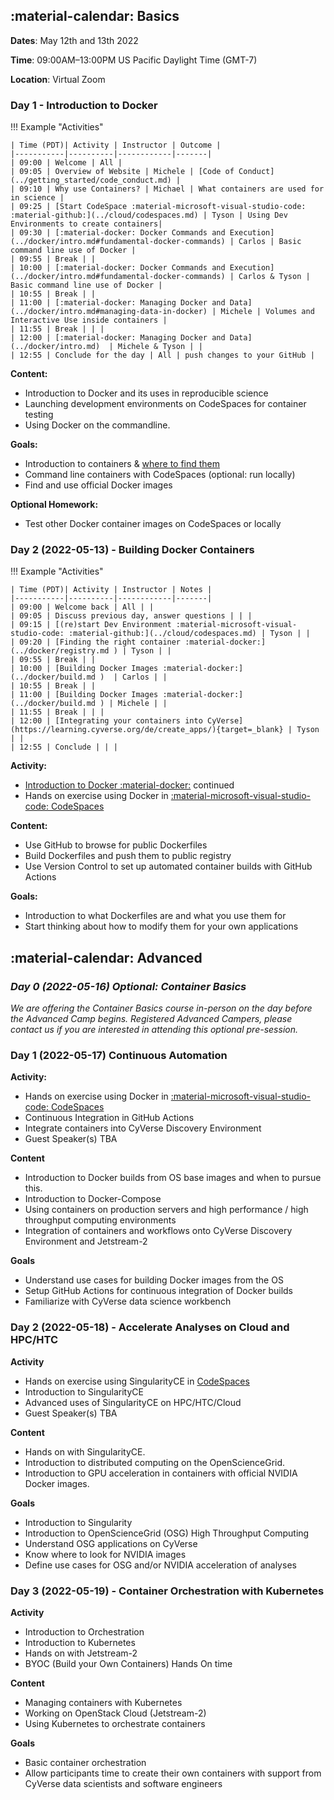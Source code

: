 ## :material-calendar: Basics

**Dates**: May 12th and 13th 2022

**Time**: 09:00AM–13:00PM  US Pacific Daylight Time (GMT-7)

**Location**: Virtual Zoom

### Day 1 - Introduction to Docker

!!! Example "Activities"

    | Time (PDT)| Activity | Instructor | Outcome | 
    |-----------|----------|------------|-------|
    | 09:00 | Welcome | All |
    | 09:05 | Overview of Website | Michele | [Code of Conduct](../getting_started/code_conduct.md) |
    | 09:10 | Why use Containers? | Michael | What containers are used for in science |
    | 09:25 | [Start CodeSpace :material-microsoft-visual-studio-code: :material-github:](../cloud/codespaces.md) | Tyson | Using Dev Environments to create containers|
    | 09:30 | [:material-docker: Docker Commands and Execution](../docker/intro.md#fundamental-docker-commands) | Carlos | Basic command line use of Docker |
    | 09:55 | Break | |
    | 10:00 | [:material-docker: Docker Commands and Execution](../docker/intro.md#fundamental-docker-commands) | Carlos & Tyson | Basic command line use of Docker | 
    | 10:55 | Break | |
    | 11:00 | [:material-docker: Managing Docker and Data](../docker/intro.md#managing-data-in-docker) | Michele | Volumes and Interactive Use inside containers | 
    | 11:55 | Break | | |
    | 12:00 | [:material-docker: Managing Docker and Data](../docker/intro.md)  | Michele & Tyson | | 
    | 12:55 | Conclude for the day | All | push changes to your GitHub |


**Content:**

- Introduction to Docker and its uses in reproducible science 
- Launching development environments on CodeSpaces for container testing
- Using Docker on the commandline.

**Goals:**

- Introduction to containers & [where to find them](../docker/registry.md)
- Command line containers with CodeSpaces (optional: run locally)
- Find and use official Docker images

**Optional Homework:**

- Test other Docker container images on CodeSpaces or locally

### Day 2 (2022-05-13) - Building Docker Containers

!!! Example "Activities"

    | Time (PDT)| Activity | Instructor | Notes | 
    |-----------|----------|------------|-------|
    | 09:00 | Welcome back | All | |
    | 09:05 | Discuss previous day, answer questions | | |
    | 09:15 | [(re)start Dev Environment :material-microsoft-visual-studio-code: :material-github:](../cloud/codespaces.md) | Tyson | |
    | 09:20 | [Finding the right container :material-docker:](../docker/registry.md ) | Tyson | |
    | 09:55 | Break | |
    | 10:00 | [Building Docker Images :material-docker:](../docker/build.md )  | Carlos | |
    | 10:55 | Break | |
    | 11:00 | [Building Docker Images :material-docker:](../docker/build.md ) | Michele | | 
    | 11:55 | Break | | |
    | 12:00 | [Integrating your containers into CyVerse](https://learning.cyverse.org/de/create_apps/){target=_blank} | Tyson | | 
    | 12:55 | Conclude | | |


**Activity:**

- [Introduction to Docker :material-docker:](../docker/intro.md) continued
- Hands on exercise using Docker in [:material-microsoft-visual-studio-code: CodeSpaces](../cloud/codespaces.md)

**Content:**

- Use GitHub to browse for public Dockerfiles
- Build Dockerfiles and push them to public registry
- Use Version Control to set up automated container builds with GitHub Actions


**Goals:**

- Introduction to what Dockerfiles are and what you use them for
- Start thinking about how to modify them for your own applications

## :material-calendar: Advanced

### *Day 0 (2022-05-16) Optional: Container Basics*

*We are offering the Container Basics course in-person on the day before the Advanced Camp begins. Registered Advanced Campers, please contact us if you are interested in attending this optional pre-session.*

### Day 1 (2022-05-17) Continuous Automation

**Activity:**

- Hands on exercise using Docker in [:material-microsoft-visual-studio-code: CodeSpaces](../cloud/codespaces.md)
- Continuous Integration in GitHub Actions
- Integrate containers into CyVerse Discovery Environment
- Guest Speaker(s) TBA

**Content**

- Introduction to Docker builds from OS base images and when to pursue this.
- Introduction to Docker-Compose
- Using containers on production servers and high performance / high throughput computing environments
- Integration of containers and workflows onto CyVerse Discovery Environment and Jetstream-2

**Goals**

- Understand use cases for building Docker images from the OS
- Setup GitHub Actions for continuous integration of Docker builds
- Familiarize with CyVerse data science workbench

### Day 2 (2022-05-18) - Accelerate Analyses on Cloud and HPC/HTC

**Activity**

- Hands on exercise using SingularityCE in [CodeSpaces](../cloud/codespaces.md)
- Introduction to SingularityCE
- Advanced uses of SingularityCE on HPC/HTC/Cloud
- Guest Speaker(s) TBA

**Content**

- Hands on with SingularityCE. 
- Introduction to distributed computing on the OpenScienceGrid. 
- Introduction to GPU acceleration in containers with official NVIDIA Docker images.

**Goals**

- Introduction to Singularity
- Introduction to OpenScienceGrid (OSG) High Throughput Computing
- Understand OSG applications on CyVerse
- Know where to look for NVIDIA images
- Define use cases for OSG and/or NVIDIA acceleration of analyses

### Day 3 (2022-05-19) - Container Orchestration with Kubernetes

**Activity**

- Introduction to Orchestration
- Introduction to Kubernetes
- Hands on with Jetstream-2
- BYOC (Build your Own Containers) Hands On time

**Content**

- Managing containers with Kubernetes 
- Working on OpenStack Cloud (Jetstream-2)
- Using Kubernetes to orchestrate containers

**Goals**

- Basic container orchestration
- Allow participants time to create their own containers with support from CyVerse data scientists and software engineers
